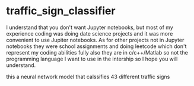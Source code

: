 # traffic_sign_classifier
I understand that you don't want Jupyter notebooks, but most of my experience coding was doing date science projects and it was more convenient to use Jupiter notebooks. As for other projects not in Jupyter notebooks they were school assignments and doing leetcode which don't represent my coding abilities fully also they are in c/c++/Matlab so not the programming language I want to use in the intership so I hope you will understand. 

this a neural network model that calssifies 43 different traffic signs
